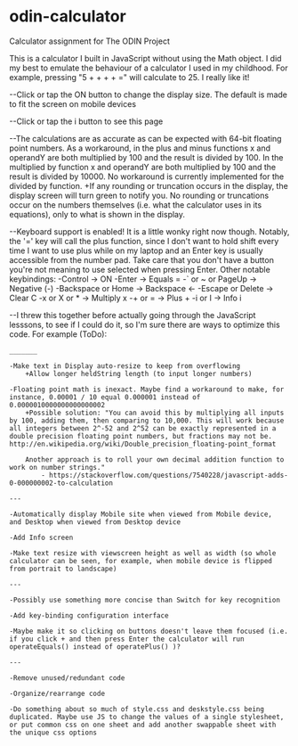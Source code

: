 # odin-calculator
Calculator assignment for The ODIN Project

This is a calculator I built in JavaScript without using the Math object. I did my best to emulate the behaviour of a calculator I used in my childhood. For example, pressing "5 + + + + =" will calculate to 25. I really like it!

--Click or tap the ON button to change the display size. The default is made to fit the screen on mobile devices

--Click or tap the i button to see this page

--The calculations are as accurate as can be expected with 64-bit floating point numbers. As a workaround, in the plus and minus functions x and operandY are both multiplied by 100 and the result is divided by 100. In the multiplied by function x and operandY are both multiplied by 100 and the result is divided by 10000. No workaround is currently implemented for the divided by function.
    +If any rounding or truncation occurs in the display, the display screen will turn green to notify you. No rounding or truncations occur on the numbers themselves (i.e. what the calculator uses in its equations), only to what is shown in the display.

--Keyboard support is enabled! It is a little wonky right now though. Notably, the '=' key will call the plus function, since I don't want to hold shift every time I want to use plus while on my laptop and an Enter key is usually accessible from the number pad. Take care that you don't have a button you're not meaning to use selected when pressing Enter. Other notable keybindings:
    -Control -> ON
    -Enter -> Equals =
    -` or ~ or PageUp -> Negative (-)
    -Backspace or Home -> Backspace ←
    -Escape or Delete -> Clear C
    -x or X or * -> Multiply x
    -+ or = -> Plus +
    -i or I -> Info i

--I threw this together before actually going through the JavaScript lesssons, to see if I could do it, so I'm sure there are ways to optimize this code. For example (ToDo):
    
    _______

    -Make text in Display auto-resize to keep from overflowing
        +Allow longer heldString length (to input longer numbers)

    -Floating point math is inexact. Maybe find a workaround to make, for instance, 0.00001 / 10 equal 0.000001 instead of 0.0000010000000000000002
        +Possible solution: "You can avoid this by multiplying all inputs by 100, adding them, then comparing to 10,000. This will work because all integers between 2^-52 and 2^52 can be exactly represented in a double precision floating point numbers, but fractions may not be. http://en.wikipedia.org/wiki/Double_precision_floating-point_format

        Another approach is to roll your own decimal addition function to work on number strings." 
            - https://stackoverflow.com/questions/7540228/javascript-adds-0-000000002-to-calculation
    
    ---

    -Automatically display Mobile site when viewed from Mobile device, 
    and Desktop when viewed from Desktop device
    
    -Add Info screen

    -Make text resize with viewscreen height as well as width (so whole calculator can be seen, for example, when mobile device is flipped from portrait to landscape) 

    ---

    -Possibly use something more concise than Switch for key recognition

    -Add key-binding configuration interface

    -Maybe make it so clicking on buttons doesn't leave them focused (i.e. if you click + and then press Enter the calculator will run operateEquals() instead of operatePlus() )?

    ---

    -Remove unused/redundant code

    -Organize/rearrange code

    -Do something about so much of style.css and deskstyle.css being duplicated. Maybe use JS to change the values of a single stylesheet, or put common css on one sheet and add another swappable sheet with the unique css options